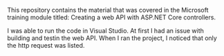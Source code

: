 This repository contains the material that was covered in the Microsoft training module titled: Creating a web API with ASP.NET Core controllers. 

I was able to run the code in Visual Studio. At first I had an issue with building and testin the web API. When I ran the project, I noticed that only the http request was listed.
